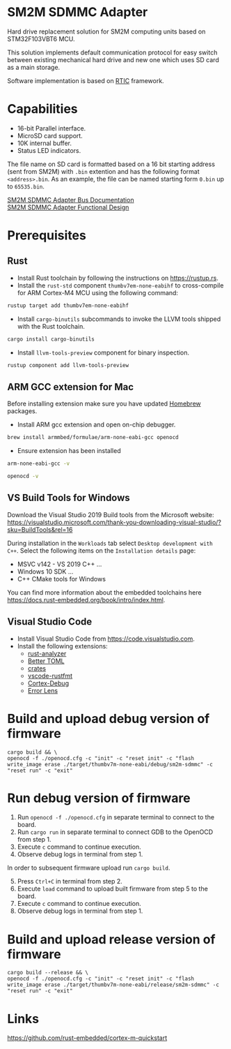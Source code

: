 # SM2M SDMMC Adapter

Hard drive replacement solution for SM2M computing units based on STM32F103VBT6 MCU.

This solution implements default communication protocol for easy switch between existing mechanical hard drive and new one which uses SD card as a main storage.

Software implementation is based on [RTIC](https://rtic.rs/1/book/en/preface.html) framework.

# Capabilities
- 16-bit Parallel interface.
- MicroSD card support.
- 10K internal buffer.
- Status LED indicators.

The file name on SD card is formatted based on a 16 bit starting address (sent from SM2M) with `.bin` extention and has the following format `<address>.bin`. As an example, the file can be named starting form `0.bin` up to `65535.bin`.

[SM2M SDMMC Adapter Bus Documentation](doc/BUS.md)  
[SM2M SDMMC Adapter Functional Design](doc/FUNC.md)

# Prerequisites
## Rust
- Install Rust toolchain by following the instructions on https://rustup.rs.
- Install the `rust-std` component `thumbv7em-none-eabihf` to cross-compile for ARM Cortex-M4 MCU using the following command:
```bash
rustup target add thumbv7em-none-eabihf
```
- Install `cargo-binutils` subcommands to invoke the LLVM tools shipped with the Rust toolchain.
```bash
cargo install cargo-binutils 
```
- Install `llvm-tools-preview` component for binary inspection.
```bash
rustup component add llvm-tools-preview
```

## ARM GCC extension for Mac
Before installing extension make sure you have updated [Homebrew](https://brew.sh) packages.
- Install ARM gcc extension and open on-chip debugger.
```bash
brew install armmbed/formulae/arm-none-eabi-gcc openocd
```
- Ensure extension has been installed
```bash
arm-none-eabi-gcc -v
```
```bash
openocd -v
```

## VS Build Tools for Windows
Download the Visual Studio 2019 Build tools from the Microsoft website: https://visualstudio.microsoft.com/thank-you-downloading-visual-studio/?sku=BuildTools&rel=16

During installation in the `Workloads` tab select `Desktop development with C++`. Select the following items on the `Installation details` page:
- MSVC v142 - VS 2019 C++ ...
- Windows 10 SDK ...
- C++ CMake tools for Windows

You can find more information about the embedded toolchains here https://docs.rust-embedded.org/book/intro/index.html.

## Visual Studio Code
- Install Visual Studio Code from https://code.visualstudio.com.
- Install the following extensions:  
    - [rust-analyzer](https://marketplace.visualstudio.com/items?itemName=rust-lang.rust-analyzer)  
    - [Better TOML](https://marketplace.visualstudio.com/items?itemName=bungcip.better-toml)  
    - [crates](https://marketplace.visualstudio.com/items?itemName=serayuzgur.crates)  
    - [vscode-rustfmt](https://marketplace.visualstudio.com/items?itemName=statiolake.vscode-rustfmt)  
    - [Cortex-Debug](https://marketplace.visualstudio.com/items?itemName=marus25.cortex-debug)  
    - [Error Lens](https://marketplace.visualstudio.com/items?itemName=usernamehw.errorlens)

# Build and upload debug version of firmware
```
cargo build && \
openocd -f ./openocd.cfg -c "init" -c "reset init" -c "flash write_image erase ./target/thumbv7m-none-eabi/debug/sm2m-sdmmc" -c "reset run" -c "exit"
```

# Run debug version of firmware
1. Run `openocd -f ./openocd.cfg` in separate terminal to connect to the board.
2. Run `cargo run` in separate terminal to connect GDB to the OpenOCD from step 1.
3. Execute `c` command to continue execution.
4. Observe debug logs in terminal from step 1.

In order to subsequent firmware upload run `cargo build`.

5. Press `Ctrl+C` in terminal from step 2.
6. Execute `load` command to upload built firmware from step 5 to the board.
7. Execute `c` command to continue execution.
8. Observe debug logs in terminal from step 1.

# Build and upload release version of firmware
```
cargo build --release && \
openocd -f ./openocd.cfg -c "init" -c "reset init" -c "flash write_image erase ./target/thumbv7m-none-eabi/release/sm2m-sdmmc" -c "reset run" -c "exit"
```

# Links

https://github.com/rust-embedded/cortex-m-quickstart
